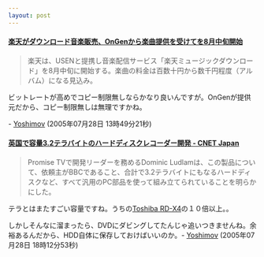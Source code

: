 ```yaml
---
layout: post
---
```

<h4><a href="http://internet.watch.impress.co.jp/cda/news/2005/07/27/8577.html">楽天がダウンロード音楽販売、OnGenから楽曲提供を受けてを8月中旬開始</a></h4>
<blockquote><p>楽天は、USENと提携し音楽配信サービス「楽天ミュージックダウンロード」を8月中旬に開始する。楽曲の料金は百数十円から数千円程度（アルバム）になる見込み。 </p>
</blockquote>
<p>ビットレートが高めでコピー制限無しならかなり良いんですが。OnGenが提供元だから、コピー制限無しは無理ですかね。</p>
<p>- <a href="/?page=Yoshimov" class="wikipage">Yoshimov</a> (2005年07月28日 13時49分21秒)</p>
<h4><a href="http://japan.cnet.com/news/tech/story/0,2000047674,20085888,00.htm?ref=rss">英国で容量3.2テラバイトのハードディスクレコーダー開発 - CNET Japan</a></h4>
<blockquote><p>Promise TVで開発リーダーを務めるDominic Ludlamは、この製品について、依頼主がBBCであること、合計で3.2テラバイトにもなるハードディスクなど、すべて汎用のPC部品を使って組み立てられていることを明らかにした。</p>
</blockquote>
<p>テラとはまたすごい容量ですね。うちの<a href="/?page=Toshiba+RD%2DX4" class="wikipage">Toshiba RD-X4</a>の１０倍以上。。</p>
<p>しかしそんなに溜まったら、DVDにダビングしてたんじゃ追いつきませんね。余裕あるんだから、HDD自体に保存しておけばいいのか。- <a href="/?page=Yoshimov" class="wikipage">Yoshimov</a> (2005年07月28日 18時12分53秒)</p>
